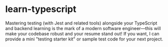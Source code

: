 # learn-typescript
Mastering testing (with Jest and related tools) alongside your TypeScript and backend learning is the mark of a modern software engineer—this will make your codebase robust and your resume stand out! If you want, I can provide a mini "testing starter kit" or sample test code for your next project.
